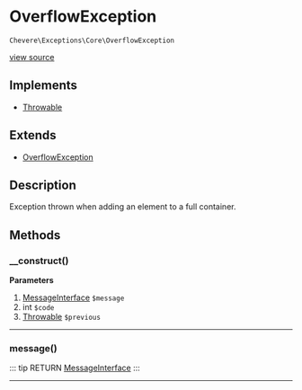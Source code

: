 # OverflowException

`Chevere\Exceptions\Core\OverflowException`

[view source](https://github.com/chevere/chevere/blob/master/exceptions/Core/OverflowException.php)

## Implements

- [Throwable](https://www.php.net/manual/class.throwable)
## Extends

- [OverflowException](https://www.php.net/manual/class.overflowexception)

## Description

Exception thrown when adding an element to a full container.

## Methods

### __construct()

**Parameters**

1. [MessageInterface](../../Interfaces/Message/MessageInterface.md) `$message`
2. int `$code`
3. [Throwable](https://www.php.net/manual/class.throwable) `$previous`

---

### message()

::: tip RETURN
[MessageInterface](../../Interfaces/Message/MessageInterface.md)
:::


---

